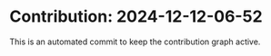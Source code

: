 # Contribution: 2024-12-12-06-52
This is an automated commit to keep the contribution graph active.
